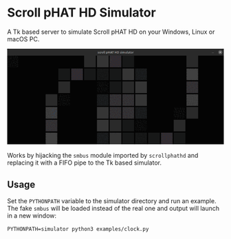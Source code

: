# Scroll pHAT HD Simulator

A Tk based server to simulate Scroll pHAT HD on your Windows, Linux or macOS PC.

![Swirl running in Scroll pHAT HD simulator](simulator.gif)

Works by hijacking the `smbus` module imported by `scrollphathd` and replacing it with a FIFO pipe to the Tk based simulator.

## Usage

Set the `PYTHONPATH` variable to the simulator directory and run an example. The fake `smbus` will be loaded instead of the real one and output will launch in a new window:

```
PYTHONPATH=simulator python3 examples/clock.py
```
